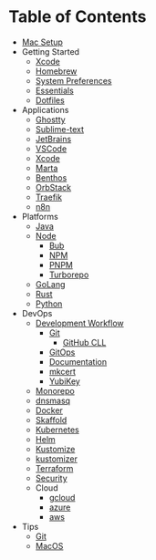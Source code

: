 # Table of Contents

- [Mac Setup](../README.md)
- Getting Started
  - [Xcode](essentials/xcode.md)
  - [Homebrew](essentials/brew.md)
  - [System Preferences](essentials/system-preferences.md)
  - [Essentials](essentials/essentials.md)
  - [Dotfiles](essentials/dotfiles.md)
- Applications
  - [Ghostty](apps/ghostty.md)
  - [Sublime-text](apps/sublime-text.md)
  - [JetBrains](apps/jetbrains.md)
  - [VSCode](apps/vscode.md)
  - [Xcode](apps/xcode.md)
  - [Marta](apps/marta.md)
  - [Benthos](apps/benthos.md)
  - [OrbStack](apps/orbstack.md)
  - [Traefik](apps/traefik.md)
  - [n8n](apps/n8n.md)
- Platforms
  - [Java](platforms/java/java.md)
  - [Node](platforms/node/node.md)
    - [Bub](platforms/node/bun.md)
    - [NPM](platforms/node/npm.md)
    - [PNPM](platforms/node/pnpm.md)
    - [Turborepo](platforms/node/turborepo.md)
  - [GoLang](platforms/go/golang.md)
  - [Rust](platforms/rust/rust.md)
  - [Python](platforms/python/uv.md)
- DevOps
  - [Development Workflow](devops/devflow/development-workflow.md)
    - [Git](devops/devflow/git.md)
      - [GitHub CLL](devops/devflow/gh.md)
    - [GitOps](devops/devflow/gitops.md)
    - [Documentation](devops/devflow/documentation.md)
    - [mkcert](devops/devflow/mkcert.md)
    - [YubiKey](devops/devflow/yubikey.md)
  - [Monorepo](devops/monorepo.md)
  - [dnsmasq](devops/dnsmasq.md)
  - [Docker](devops/docker.md)
  - [Skaffold](devops/skaffold.md)
  - [Kubernetes](devops/kubernetes.md)
  - [Helm](devops/helm.md)
  - [Kustomize](devops/kustomize.md)
  - [kustomizer](devops/kustomizer.md)
  - [Terraform](devops/terraform.md)
  - [Security](devops/security.md)
  - Cloud
    - [gcloud](devops/cloud/gcloud.md)
    - [azure](devops/cloud/azure.md)
    - [aws](devops/cloud/aws.md)
- Tips
  - [Git](tips/git.md)
  - [MacOS](tips/macos.md)

